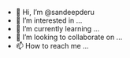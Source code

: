 - 👋 Hi, I’m @sandeepderu
- 👀 I’m interested in ...
- 🌱 I’m currently learning ...
- 💞️ I’m looking to collaborate on ...
- 📫 How to reach me ...

<!---
sandeepderu/sandeepderu is a ✨ special ✨ repository because its `README.md` (this file) appears on your GitHub profile.
You can click the Preview link to take a look at your changes.
--->
